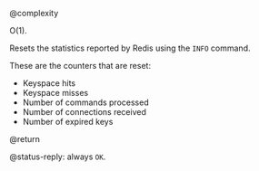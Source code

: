 @complexity

O(1).

Resets the statistics reported by Redis using the `INFO` command.

These are the counters that are reset:

* Keyspace hits
* Keyspace misses
* Number of commands processed
* Number of connections received
* Number of expired keys

@return

@status-reply: always `OK`.
